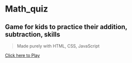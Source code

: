 # Math_quiz

## Game for kids to practice their addition, subtraction, skills 

> Made purely with HTML, CSS, JavaScript



[Click here to Play](https://github.com/iamsahil1910/Math_quiz/)
